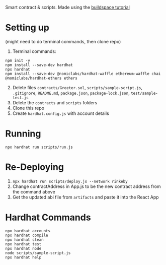 Smart contract & scripts. Made using the [buildspace tutorial](https://buildspace.so/)

# Setting up
(might need to do terminal commands, then clone repo)
1. Terminal commands:
```shell
npm init -y
npm install --save-dev hardhat
npx hardhat
npm install --save-dev @nomiclabs/hardhat-waffle ethereum-waffle chai @nomiclabs/hardhat-ethers ethers
```
2. Delete files `contracts/Greeter.sol`, `scripts/sample-script.js`, `.gitignore`, `README.md`, `package.json`, `package-lock.json`, `test/sample-test.js`
3. Delete the `contracts` and `scripts` folders
4. Clone this repo
5. Create `hardhat.config.js` with account details

# Running
```shell
npx hardhat run scripts/run.js
```

# Re-Deploying
1. `npx hardhat run scripts/deploy.js --network rinkeby`
2. Change contractAddress in App.js to be the new contract address from the command above
3. Get the updated abi file from `artifacts` and paste it into the React App

# Hardhat Commands
```shell
npx hardhat accounts
npx hardhat compile
npx hardhat clean
npx hardhat test
npx hardhat node
node scripts/sample-script.js
npx hardhat help
```
